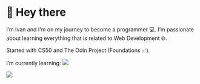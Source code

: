 <h1>👋 Hey there</h1>
<p>
I’m Ivan and I'm on my journey to become a programmer 💻. 
I’m passionate about learning everything that is related to Web Development 🌐.
</p>
<p>Started with CS50 and The Odin Project (Foundations ✅).</p>
<p>I’m currently learning: 
<span>
  <a href="https://skillicons.dev">
    <img src="https://skillicons.dev/icons?i=js,html,css" />
  </a>
</span>
</p>
<p>
<a href="ispiljak@gmail.com">
  <img src="https://img.shields.io/badge/Gmail-D14836?style=for-the-badge&logo=gmail&logoColor=white" />
</a>
</p>
<!---
Luxlupus/Luxlupus is a ✨ special ✨ repository because its `README.md` (this file) appears on your GitHub profile.
You can click the Preview link to take a look at your changes.
--->
